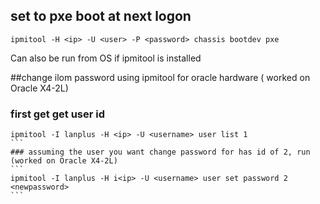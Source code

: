 ## set to pxe boot at next logon
```
ipmitool -H <ip> -U <user> -P <password> chassis bootdev pxe
```
Can also be run from OS if ipmitool is installed 

##change ilom password using ipmitool for oracle hardware ( worked on Oracle X4-2L)
### first get get user id
````
ipmitool -I lanplus -H <ip> -U <username> user list 1
```
### assuming the user you want change password for has id of 2, run  (worked on Oracle X4-2L)
```
ipmitool -I lanplus -H i<ip> -U <username> user set password 2 <newpassword>
```
